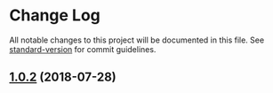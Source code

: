 # Change Log

All notable changes to this project will be documented in this file. See [standard-version](https://github.com/conventional-changelog/standard-version) for commit guidelines.

<a name="1.0.2"></a>
## [1.0.2](https://github.com/potato4d/vue-fixed-header/compare/v0.1.0...v1.0.2) (2018-07-28)
